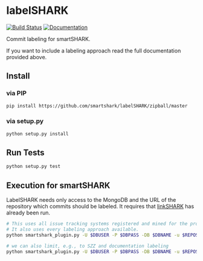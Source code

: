 # labelSHARK

[![Build Status](https://travis-ci.org/smartshark/labelSHARK.svg?branch=master)](https://travis-ci.org/smartshark/labelSHARK)
[![Documentation](https://img.shields.io/badge/docs-latest-brightgreen.svg)](https://smartshark.github.io/labelSHARK/)

Commit labeling for smartSHARK.

If you want to include a labeling approach read the full documentation provided above.

## Install

### via PIP
```bash
pip install https://github.com/smartshark/labelSHARK/zipball/master
```

### via setup.py
```bash
python setup.py install
```

## Run Tests
```bash
python setup.py test
```

## Execution for smartSHARK

LabelSHARK needs only access to the MongoDB and the URL of the repository which commits should be labeled. 
It requires that [linkSHARK](https://github.com/smartshark/linkSHARK) has already been run.

```bash
# This uses all issue tracking systems registered and mined for the project.
# It also uses every labeling approach available.
python smartshark_plugin.py -U $DBUSER -P $DBPASS -DB $DBNAME -u $REPOSITORY_GIT_URI -a $AUTHENTICATION_DB --approaches all

# we can also limit, e.g., to SZZ and documentation labeling
python smartshark_plugin.py -U $DBUSER -P $DBPASS -DB $DBNAME -u $REPOSITORY_GIT_URI -a $AUTHENTICATION_DB --approaches adjustedszz,documentation
```
